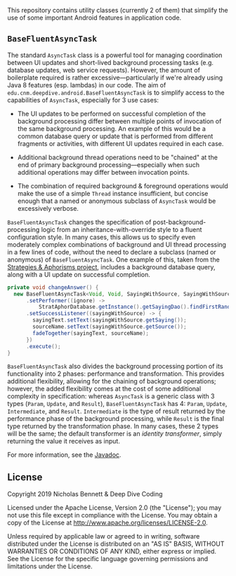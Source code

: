 This repository contains utility classes (currently 2 of them) that simplify the use of some important Android features in application code.

## `BaseFluentAsyncTask`

The standard `AsyncTask` class is a powerful tool for managing coordination between UI updates and short-lived background processing tasks (e.g. database updates, web service requests). However, the amount of boilerplate required is rather excessive&mdash;particularly if we're already using Java 8 features (esp. lambdas) in our code. The aim of `edu.cnm.deepdive.android.BaseFluentAsyncTask` is to simplify access to the capabilities of `AsyncTask`, especially for 3 use cases:

* The UI updates to be performed on successful completion of the background processing differ between multiple points of invocation of the same background processing. An example of this would be a common database query or update that is performed from different fragments or activities, with different UI updates required in each case.

* Additional background thread operations need to be "chained" at the end of primary background processing&mdash;especially when such additional operations may differ between invocation points.

* The combination of required background &amp; foreground operations would make the use of a simple `Thread` instance insufficient, but concise enough that a named or anonymous subclass of `AsyncTask` would be excessively verbose.

`BaseFluentAsyncTask` changes the specification of post-background-processing logic from an inheritance-with-override style to a fluent configuration style. In many cases, this allows us to specify even moderately complex combinations of background and UI thread processing in a few lines of code, without the need to declare a subclass (named or anonymous) of `BaseFluentAsyncTask`. One example of this, taken from the [Strategies &amp; Aphorisms project](https://github.com/deep-dive-coding-java-cohort-6/strategies-aphorisms), includes a background database query, along with a UI update on successful completion.

```java
private void changeAnswer() {
  new BaseFluentAsyncTask<Void, Void, SayingWithSource, SayingWithSource>()
      .setPerformer((ignore) -> 
          StratAphorDatabase.getInstance().getSayingDao().findFirstRandom())
      .setSuccessListener((sayingWithSource) -> {
        sayingText.setText(sayingWithSource.getSaying());
        sourceName.setText(sayingWithSource.getSource());
        fadeTogether(sayingText, sourceName);
      })
      .execute();
}
```

`BaseFluentAsyncTask` also divides the background processing portion of its functionality into 2 phases: performance and transformation. This provides additional flexibility, allowing for the chaining of background operations; however, the added flexibility comes at the cost of some additional complexity in specification: whereas `AsyncTask` is a generic class with 3 types (`Param`, `Update`, and `Result`), `BaseFluentAsyncTask` has 4: `Param`, `Update`, `Intermediate`, and `Result`. `Intermediate` is the type of result returned by the performance phase of the background processing, while `Result` is the final type returned by the transformation phase. In many cases, these 2 types will be the same; the default transformer is an _identity transformer_, simply returning the value it receives as input.

For more information, see the [Javadoc](docs/api/).

## License

Copyright 2019 Nicholas Bennett & Deep Dive Coding

Licensed under the Apache License, Version 2.0 (the "License"); you may not use this file except in compliance with the License. You may obtain a copy of the License at <http://www.apache.org/licenses/LICENSE-2.0>.

Unless required by applicable law or agreed to in writing, software distributed under the License is distributed on an "AS IS" BASIS, WITHOUT WARRANTIES OR CONDITIONS OF ANY KIND, either express or implied. See the License for the specific language governing permissions and limitations under the License.
